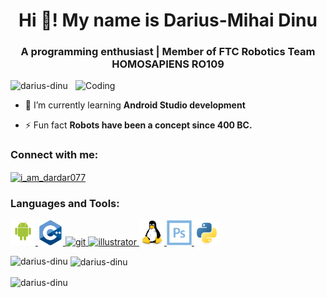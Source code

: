 <h1 align="center">Hi 👋! My name is Darius-Mihai Dinu</h1>
<h3 align="center">A programming enthusiast | Member of FTC Robotics Team HOMOSAPIENS RO109</h3>
<img align="right" alt="Coding" width="400" src= "https://gyazo.com/a8df18771d610df33d970a4275d4ffea">

<p align="left"> <img src="https://komarev.com/ghpvc/?username=darius-dinu&label=Profile%20views&color=0e75b6&style=flat" alt="darius-dinu" /> </p>

- 🌱 I’m currently learning **Android Studio development**

- ⚡ Fun fact **Robots have been a concept since 400 BC.**

<h3 align="left">Connect with me:</h3>
<p align="left">
<a href="https://instagram.com/i_am_dardar077" target="blank"><img align="center" src="https://raw.githubusercontent.com/rahuldkjain/github-profile-readme-generator/master/src/images/icons/Social/instagram.svg" alt="i_am_dardar077" height="30" width="40" /></a>
</p>

<h3 align="left">Languages and Tools:</h3>
<p align="left"> <a href="https://developer.android.com" target="_blank" rel="noreferrer"> <img src="https://raw.githubusercontent.com/devicons/devicon/master/icons/android/android-original-wordmark.svg" alt="android" width="40" height="40"/> </a> <a href="https://www.w3schools.com/cpp/" target="_blank" rel="noreferrer"> <img src="https://raw.githubusercontent.com/devicons/devicon/master/icons/cplusplus/cplusplus-original.svg" alt="cplusplus" width="40" height="40"/> </a> <a href="https://git-scm.com/" target="_blank" rel="noreferrer"> <img src="https://www.vectorlogo.zone/logos/git-scm/git-scm-icon.svg" alt="git" width="40" height="40"/> </a> <a href="https://www.adobe.com/in/products/illustrator.html" target="_blank" rel="noreferrer"> <img src="https://www.vectorlogo.zone/logos/adobe_illustrator/adobe_illustrator-icon.svg" alt="illustrator" width="40" height="40"/> </a> <a href="https://www.linux.org/" target="_blank" rel="noreferrer"> <img src="https://raw.githubusercontent.com/devicons/devicon/master/icons/linux/linux-original.svg" alt="linux" width="40" height="40"/> </a> <a href="https://www.photoshop.com/en" target="_blank" rel="noreferrer"> <img src="https://raw.githubusercontent.com/devicons/devicon/master/icons/photoshop/photoshop-line.svg" alt="photoshop" width="40" height="40"/> </a> <a href="https://www.python.org" target="_blank" rel="noreferrer"> <img src="https://raw.githubusercontent.com/devicons/devicon/master/icons/python/python-original.svg" alt="python" width="40" height="40"/> </a> </p>

<p><img align="left" src="https://github-readme-stats.vercel.app/api/top-langs?username=darius-dinu&show_icons=true&locale=en&layout=compact" alt="darius-dinu" /></p>

<p>&nbsp;<img align="center" src="https://github-readme-stats.vercel.app/api?username=darius-dinu&show_icons=true&locale=en" alt="darius-dinu" /></p>

<p><img align="center" src="https://github-readme-streak-stats.herokuapp.com/?user=darius-dinu&" alt="darius-dinu" /></p>